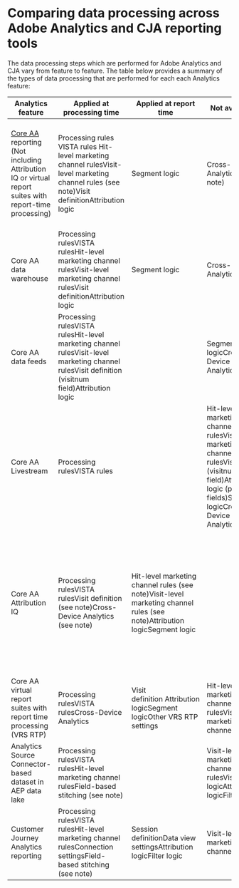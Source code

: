# Comparing data processing across Adobe Analytics and CJA reporting tools

The data processing steps which are performed for Adobe Analytics and CJA vary from feature to feature. The table below provides a summary of the types of data processing that are performed for each each Analytics feature:

| Analytics feature                                                                                    | Applied at processing time                                                                                                                        | Applied at report time                                                                                                   | Not available                                                                                                                                                       | Notes                                                                                                                                                                                                                                                                                                       |
|------------------------------------------------------------------------------------------------------|---------------------------------------------------------------------------------------------------------------------------------------------------|--------------------------------------------------------------------------------------------------------------------------|---------------------------------------------------------------------------------------------------------------------------------------------------------------------|-------------------------------------------------------------------------------------------------------------------------------------------------------------------------------------------------------------------------------------------------------------------------------------------------------------|
| [Core AA](https://experienceleague.adobe.com/docs/analytics.html?lang=en)<br /> reporting (Not including Attribution IQ or virtual report suites with report-time processing) | Processing rules VISTA rules Hit-level marketing channel rulesVisit-level marketing channel rules (see note)Visit definitionAttribution logic       | Segment logic                                                                                                            | Cross-Device Analytics (see note)                                                                                                                                   | CDA requires use of virtual report suites with report time processingVisit-level marketing channel rules include&nbsp;Is First Page of Visit, Override Last-Touch Channel, and Marketing Channel Expiration. (See documentation.)                                                                           |
| Core AA data warehouse                                                                               | Processing rulesVISTA rulesHit-level marketing channel rulesVisit-level marketing channel rulesVisit definitionAttribution logic                  | Segment logic                                                                                                            | Cross-Device Analytics                                                                                                                                              |                                                                                                                                                                                                                                                                                                             |
| Core AA data feeds                                                                                   | Processing rulesVISTA rulesHit-level marketing channel rulesVisit-level marketing channel rulesVisit definition (visitnum field)Attribution logic |                                                                                                                          | Segment logicCross-Device Analytics&nbsp;                                                                                                                           | Must apply your own segment logicID mappings for certain marketing channel-related columns in data feeds are not included with data feeds. (See the data feed documentation.)                                                                                                                               |
| Core AA Livestream                                                                                   | Processing rulesVISTA rules                                                                                                                       |                                                                                                                          | Hit-level marketing channel rulesVisit-level marketing channel rulesVisit logic (visitnum field)Attribution logic (post_ fields)Segment logicCross-Device Analytics | Must apply your own segment logic                                                                                                                                                                                                                                                                           |
| Core AA Attribution IQ                                                                               | Processing rulesVISTA rulesVisit definition (see note)Cross-Device Analytics (see note)                                                           | Hit-level marketing channel rules (see note)Visit-level marketing channel rules (see note)Attribution logicSegment logic |                                                                                                                                                                     | CDA requires use of virtual report suites with report time processingAttribution IQ in Core Analytics uses marketing channels that are derived completely at report time (i.e. derived mid-values.)Attribution IQ uses a processing-time visit definition except when used in a report-time processing VRS. |
| Core AA virtual report suites with report time processing (VRS RTP)                                  | Processing rulesVISTA rulesCross-Device Analytics                                                                                                 | Visit definition&nbsp;Attribution logicSegment logicOther VRS RTP settings                                               | Hit-level marketing channel rulesVisit-level marketing channel rules                                                                                                | See VRS RTP documentation.                                                                                                                                                                                                                                                                                  |
| Analytics Source Connector-based dataset in AEP data lake                                            | Processing rulesVISTA rulesHit-level marketing channel rulesField-based stitching (see note)                                                      |                                                                                                                          | Visit-level marketing channel rulesVisit logicAttribution logicFilter logic                                                                                         | Must apply your own filter logicField-based stitching creates a separate stitched dataset                                                                                                                                                                                                                   |
| Customer Journey Analytics reporting                                                                 | Processing rulesVISTA rulesHit-level marketing channel rulesConnection settingsField-based stitching (see note)                                   | Session definitionData view settingsAttribution logicFilter logic                                                        | Visit-level marketing channel rules                                                                                                                                 | Must use a stitched dataset in order to take advantage of field-based stitching                                                                                                                                                                                                                             |

